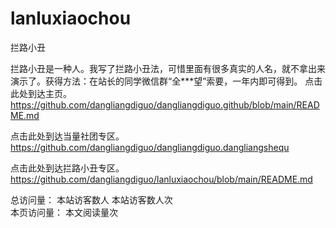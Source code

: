 # lanluxiaochou
拦路小丑

拦路小丑是一种人。我写了拦路小丑法，可惜里面有很多真实的人名，就不拿出来演示了。获得方法：在站长的同学微信群“全***望”索要，一年内即可得到。
点击此处到达主页。https://github.com/dangliangdiguo/dangliangdiguo.github/blob/main/README.md

点击此处到达当量社团专区。https://github.com/dangliangdiguo/dangliangdiguo.dangliangshequ

点击此处到达拦路小丑专区。https://github.com/dangliangdiguo/lanluxiaochou/blob/main/README.md
<script type="text/javascript" src="busuanzi.js"></script> <script async src="//busuanzi.ibruce.info/busuanzi/2.3/busuanzi.pure.mini.js"> </script> 
总访问量：
 本站访客数人 
本站访客数人次  
本页访问量：
 本文阅读量次 

<script type="text/javascript">function show_runtime(){window.setTimeout("show_runtime()",1000);X=new Date("11/27/2021 21:04:00");Y=new Date();T=(Y.getTime()-X.getTime());M=246060*1000;a=T/M;A=Math.floor(a);b=(a-A)*24;B=Math.floor(b);c=(b-B)*60;C=Math.floor((b-B)*60);D=Math.floor((c-C)*60);runtime_span.innerHTML="本站已运行: "+A+"天"+B+"小时"+C+"分"+D+"秒"}show_runtime();</script>
